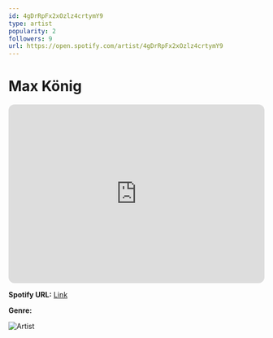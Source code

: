 ```yaml
---
id: 4gDrRpFx2xOzlz4crtymY9
type: artist
popularity: 2
followers: 9
url: https://open.spotify.com/artist/4gDrRpFx2xOzlz4crtymY9
---
```

# Max König

<iframe style="border-radius:12px" src="https://open.spotify.com/embed/artist/4gDrRpFx2xOzlz4crtymY9" width="100%" height="352" frameBorder="0" allowfullscreen="" allow="autoplay; clipboard-write; encrypted-media; fullscreen; picture-in-picture" loading="lazy"></iframe>

**Spotify URL:** [Link](https://open.spotify.com/artist/4gDrRpFx2xOzlz4crtymY9)

**Genre:** 

![Artist](https://i.scdn.co/image/ab67616d0000b2734dd6245a83b05c53ef98d572)

